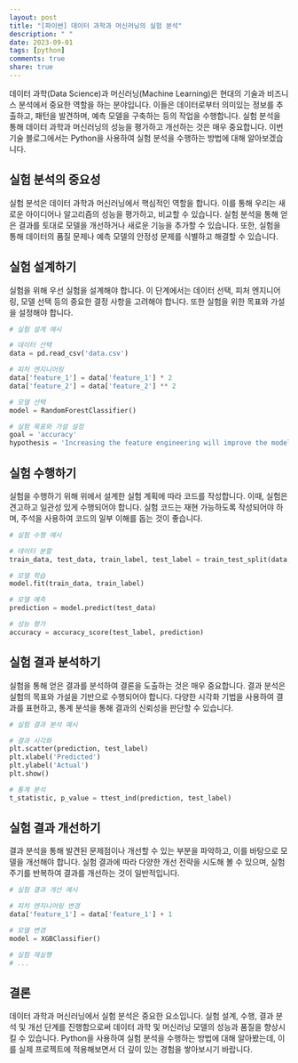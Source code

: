 ```yaml
---
layout: post
title: "[파이썬] 데이터 과학과 머신러닝의 실험 분석"
description: " "
date: 2023-09-01
tags: [python]
comments: true
share: true
---
```


데이터 과학(Data Science)과 머신러닝(Machine Learning)은 현대의 기술과 비즈니스 분석에서 중요한 역할을 하는 분야입니다. 이들은 데이터로부터 의미있는 정보를 추출하고, 패턴을 발견하며, 예측 모델을 구축하는 등의 작업을 수행합니다. 실험 분석을 통해 데이터 과학과 머신러닝의 성능을 평가하고 개선하는 것은 매우 중요합니다. 이번 기술 블로그에서는 Python을 사용하여 실험 분석을 수행하는 방법에 대해 알아보겠습니다.

## 실험 분석의 중요성

실험 분석은 데이터 과학과 머신러닝에서 핵심적인 역할을 합니다. 이를 통해 우리는 새로운 아이디어나 알고리즘의 성능을 평가하고, 비교할 수 있습니다. 실험 분석을 통해 얻은 결과를 토대로 모델을 개선하거나 새로운 기능을 추가할 수 있습니다. 또한, 실험을 통해 데이터의 품질 문제나 예측 모델의 안정성 문제를 식별하고 해결할 수 있습니다.

## 실험 설계하기

실험을 위해 우선 실험을 설계해야 합니다. 이 단계에서는 데이터 선택, 피처 엔지니어링, 모델 선택 등의 중요한 결정 사항을 고려해야 합니다. 또한 실험을 위한 목표와 가설을 설정해야 합니다.

```python
# 실험 설계 예시

# 데이터 선택
data = pd.read_csv('data.csv')

# 피처 엔지니어링
data['feature_1'] = data['feature_1'] * 2
data['feature_2'] = data['feature_2'] ** 2

# 모델 선택
model = RandomForestClassifier()

# 실험 목표와 가설 설정
goal = 'accuracy'
hypothesis = 'Increasing the feature engineering will improve the model performance.'
```

## 실험 수행하기

실험을 수행하기 위해 위에서 설계한 실험 계획에 따라 코드를 작성합니다. 이때, 실험은 견고하고 일관성 있게 수행되어야 합니다. 실험 코드는 재현 가능하도록 작성되어야 하며, 주석을 사용하여 코드의 일부 이해를 돕는 것이 좋습니다.

```python
# 실험 수행 예시

# 데이터 분할
train_data, test_data, train_label, test_label = train_test_split(data, label, test_size=0.2)

# 모델 학습
model.fit(train_data, train_label)

# 모델 예측
prediction = model.predict(test_data)

# 성능 평가
accuracy = accuracy_score(test_label, prediction)
```

## 실험 결과 분석하기

실험을 통해 얻은 결과를 분석하여 결론을 도출하는 것은 매우 중요합니다. 결과 분석은 실험의 목표와 가설을 기반으로 수행되어야 합니다. 다양한 시각화 기법을 사용하여 결과를 표현하고, 통계 분석을 통해 결과의 신뢰성을 판단할 수 있습니다.

```python
# 실험 결과 분석 예시

# 결과 시각화
plt.scatter(prediction, test_label)
plt.xlabel('Predicted')
plt.ylabel('Actual')
plt.show()

# 통계 분석
t_statistic, p_value = ttest_ind(prediction, test_label)
```

## 실험 결과 개선하기

결과 분석을 통해 발견된 문제점이나 개선할 수 있는 부분을 파악하고, 이를 바탕으로 모델을 개선해야 합니다. 실험 결과에 따라 다양한 개선 전략을 시도해 볼 수 있으며, 실험 주기를 반복하여 결과를 개선하는 것이 일반적입니다.

```python
# 실험 결과 개선 예시

# 피처 엔지니어링 변경
data['feature_1'] = data['feature_1'] + 1

# 모델 변경
model = XGBClassifier()

# 실험 재실행
# ...
```

## 결론

데이터 과학과 머신러닝에서 실험 분석은 중요한 요소입니다. 실험 설계, 수행, 결과 분석 및 개선 단계를 진행함으로써 데이터 과학 및 머신러닝 모델의 성능과 품질을 향상시킬 수 있습니다. Python을 사용하여 실험 분석을 수행하는 방법에 대해 알아봤는데, 이를 실제 프로젝트에 적용해보면서 더 깊이 있는 경험을 쌓아보시기 바랍니다.
